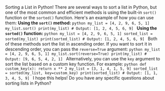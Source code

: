 Sorting a List in Python! There are several ways to sort a list in Python, but one of the most common and efficient methods is using the built-in `sort()` function or the `sorted()` function. Here's an example of how you can use them: **Using the `sort()` method:** `python my_list = [4, 2, 9, 6, 5, 1] my_list.sort() print(my_list) # Output: [1, 2, 4, 5, 6, 9] ` **Using the `sorted()` function:** `python my_list = [4, 2, 9, 6, 5, 1] sorted_list = sorted(my_list) print(sorted_list) # Output: [1, 2, 4, 5, 6, 9] ` Both of these methods sort the list in ascending order. If you want to sort it in descending order, you can pass the `reverse=True` argument: `python my_list = [4, 2, 9, 6, 5, 1] my_list.sort(reverse=True) print(my_list) # Output: [9, 6, 5, 4, 2, 1] ` Alternatively, you can use the `key` argument to sort the list based on a custom key function. For example: `python def custom_key(x): return x ** 2 my_list = [3, 1, 4, 1, 5, 9] sorted_list = sorted(my_list, key=custom_key) print(sorted_list) # Output: [1, 1, 3, 4, 5, 9] ` I hope this helps! Do you have any specific questions about sorting lists in Python?
